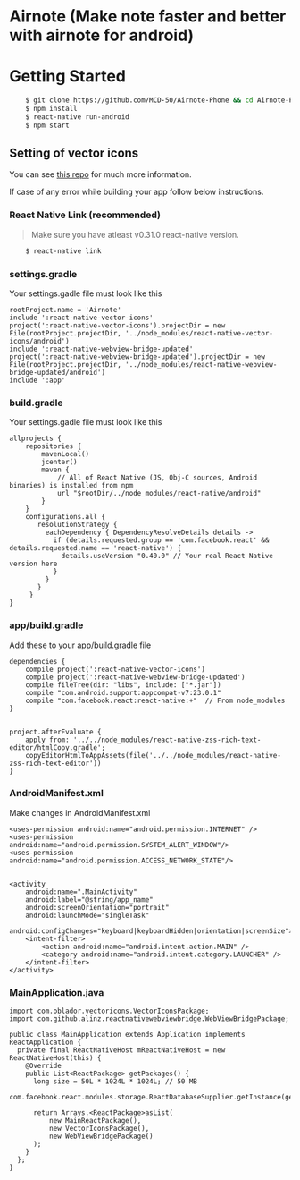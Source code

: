 
# Airnote (Make note faster and better with airnote for android)

# Getting Started
```bash
    $ git clone https://github.com/MCD-50/Airnote-Phone && cd Airnote-Phone
    $ npm install
    $ react-native run-android
    $ npm start
```

## Setting of vector icons
You can see [this repo](https://github.com/oblador/react-native-vector-icons) for much more information.





If case of any error while building your app follow below instructions.

### React Native Link (recommended)
> Make sure you have atleast v0.31.0 react-native version.

```bash
    $ react-native link
```
### settings.gradle
Your settings.gadle file must look like this

```
rootProject.name = 'Airnote'
include ':react-native-vector-icons'
project(':react-native-vector-icons').projectDir = new File(rootProject.projectDir, '../node_modules/react-native-vector-icons/android')
include ':react-native-webview-bridge-updated'
project(':react-native-webview-bridge-updated').projectDir = new File(rootProject.projectDir, '../node_modules/react-native-webview-bridge-updated/android')
include ':app'
```


### build.gradle
Your settings.gadle file must look like this

```
allprojects {
    repositories {
        mavenLocal()
        jcenter()
        maven {
            // All of React Native (JS, Obj-C sources, Android binaries) is installed from npm
            url "$rootDir/../node_modules/react-native/android"
        }
    }
    configurations.all {
       resolutionStrategy {
         eachDependency { DependencyResolveDetails details ->
           if (details.requested.group == 'com.facebook.react' && details.requested.name == 'react-native') {
             details.useVersion "0.40.0" // Your real React Native version here
           }
         }
       }
     }
}
```


### app/build.gradle
Add these to your app/build.gradle file

```
dependencies {
    compile project(':react-native-vector-icons')
    compile project(':react-native-webview-bridge-updated')
    compile fileTree(dir: "libs", include: ["*.jar"])
    compile "com.android.support:appcompat-v7:23.0.1"
    compile "com.facebook.react:react-native:+"  // From node_modules
}


project.afterEvaluate {
    apply from: '../../node_modules/react-native-zss-rich-text-editor/htmlCopy.gradle';
    copyEditorHtmlToAppAssets(file('../../node_modules/react-native-zss-rich-text-editor'))
}
```

### AndroidManifest.xml
Make changes in AndroidManifest.xml

```
<uses-permission android:name="android.permission.INTERNET" />
<uses-permission android:name="android.permission.SYSTEM_ALERT_WINDOW"/>
<uses-permission android:name="android.permission.ACCESS_NETWORK_STATE"/>


<activity
    android:name=".MainActivity"
    android:label="@string/app_name"
    android:screenOrientation="portrait"
    android:launchMode="singleTask"
    android:configChanges="keyboard|keyboardHidden|orientation|screenSize">
    <intent-filter>
        <action android:name="android.intent.action.MAIN" />
        <category android:name="android.intent.category.LAUNCHER" />
    </intent-filter>
</activity>
```


### MainApplication.java

```
import com.oblador.vectoricons.VectorIconsPackage;
import com.github.alinz.reactnativewebviewbridge.WebViewBridgePackage;

public class MainApplication extends Application implements ReactApplication {
  private final ReactNativeHost mReactNativeHost = new ReactNativeHost(this) {
    @Override
    public List<ReactPackage> getPackages() {
      long size = 50L * 1024L * 1024L; // 50 MB
      com.facebook.react.modules.storage.ReactDatabaseSupplier.getInstance(getApplicationContext()).setMaximumSize(size);
      
      return Arrays.<ReactPackage>asList(
          new MainReactPackage(),
          new VectorIconsPackage(),
          new WebViewBridgePackage()
      );
    }
  };
}
```